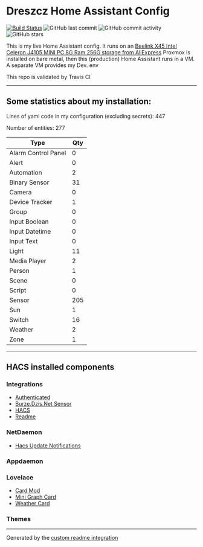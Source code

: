 # Dreszcz Home Assistant Config

[![Build Status](https://travis-ci.org/DRESZCZ/HomeAssistantConfig.svg?branch=master)](https://travis-ci.org/github/DRESZCZ/HomeAssistantConfig)
![GitHub last commit](https://img.shields.io/github/last-commit/DRESZCZ/HomeAssistantConfig)
![GitHub commit activity](https://img.shields.io/github/commit-activity/m/DRESZCZ/HomeAssistantConfig)
![GitHub stars](https://img.shields.io/github/stars/DRESZCZ/HomeAssistantConfig)




This is my live Home Assistant config. 
It runs on an [Beelink X45 Intel Celeron J4105 MINI PC 8G Ram 256G storage from AliExpress](https://aliexpress.com/item/4001208421525.html)
Proxmox is installed on bare metal,  then this (production) Home Assistant runs in a VM.
A separate VM provides my Dev. env

This repo is validated by Travis CI


***

## Some statistics about my installation:

Lines of yaml code in my configuration (excluding secrets): 447

Number of entities: 277

Type | Qty
-- | --
Alarm Control Panel | 0
Alert | 0
Automation | 2
Binary Sensor | 31
Camera | 0
Device Tracker | 1
Group | 0
Input Boolean | 0
Input Datetime | 0
Input Text | 0
Light | 11
Media Player | 2
Person | 1
Scene | 0
Script | 0
Sensor | 205
Sun | 1
Switch | 16
Weather | 2
Zone | 1

***

## HACS installed components

### Integrations
- [Authenticated](https://github.com/custom-components/authenticated)
- [Burze.Dzis.Net Sensor](https://github.com/PiotrMachowski/Home-Assistant-custom-components-Burze.dzis.net)
- [HACS](https://github.com/hacs/integration)
- [Readme](https://github.com/custom-components/readme)

### NetDaemon
- [Hacs Update Notifications](https://github.com/hacs/ND-NotifyUpdates)

### Appdaemon

### Lovelace
- [Card Mod](https://github.com/thomasloven/lovelace-card-mod)
- [Mini Graph Card](https://github.com/kalkih/mini-graph-card)
- [Weather Card](https://github.com/bramkragten/weather-card)

### Themes

***


Generated by the [custom readme integration](https://github.com/custom-components/readme)

